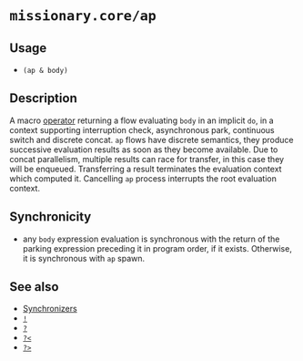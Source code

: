 # `missionary.core/ap`

## Usage
* `(ap & body)`

## Description
A macro [operator](/operators.html) returning a flow evaluating `body` in an implicit `do`, in a context supporting
interruption check, asynchronous park, continuous switch and discrete concat. `ap` flows have discrete semantics, they
produce successive evaluation results as soon as they become available. Due to concat parallelism, multiple results can
race for transfer, in this case they will be enqueued. Transferring a result terminates the evaluation context which
computed it. Cancelling `ap` process interrupts the root evaluation context.

## Synchronicity
* any `body` expression evaluation is synchronous with the return of the parking expression preceding it in program
  order, if it exists. Otherwise, it is synchronous with `ap` spawn.

## See also
* [Synchronizers](/synchronizers.html)
* [`!`](/api/missionary.core/!.html)
* [`?`](/api/missionary.core/?.html)
* [`?<`](/api/missionary.core/_<.html)
* [`?>`](/api/missionary.core/_>.html)
